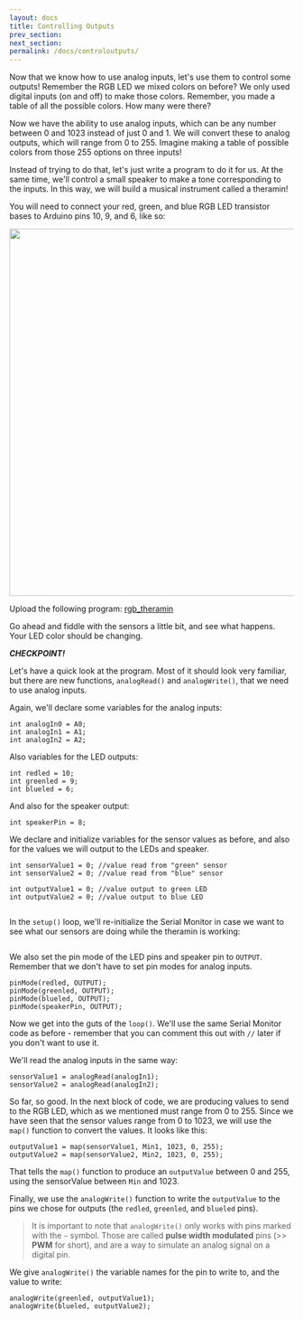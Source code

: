 ```yaml
---
layout: docs
title: Controlling Outputs
prev_section: 
next_section: 
permalink: /docs/controloutputs/
---
```


Now that we know how to use analog inputs, let's use them to control some outputs! Remember the RGB LED we mixed colors on before? We only used digital inputs (on and off) to make those colors. Remember, you made a table of all the possible colors. How many were there?

Now we have the ability to use analog inputs, which can be any number between 0 and 1023 instead of just 0 and 1. We will convert these to analog outputs, which will range from 0 to 255. Imagine making a table of possible colors from those 255 options on three inputs!

Instead of trying to do that, let's just write a program to do it for us. At the same time, we'll control a small speaker to make a tone corresponding to the inputs. In this way, we will build a musical instrument called a theramin!

You will need to connect your red, green, and blue RGB LED transistor bases to Arduino pins 10, 9, and 6, like so:

<img src="{{ site.baseurl }}/img/b-rgb-led-connections.png" style="width: 650px"/>

Upload the following program: <a href="{{ site.baseurl }}/sketches/s3_rgb_theramin.txt">rgb_theramin</a> 

Go ahead and fiddle with the sensors a little bit, and see what happens. Your LED color should be changing.

**_CHECKPOINT!_**

Let's have a quick look at the program. Most of it should look very familiar, but there are new functions, ```analogRead()``` and ```analogWrite()```, that we need to use analog inputs.

Again, we'll declare some variables for the analog inputs:

```//Input IR sensors
int analogIn0 = A0;     
int analogIn1 = A1;
int analogIn2 = A2;
```

Also variables for the LED outputs:

```// Output pins to RGB LED
int redled = 10; 
int greenled = 9;
int blueled = 6;
```

And also for the speaker output:

```//Initialize speaker
int speakerPin = 8;
```

We declare and initialize variables for the sensor values as before, and also for the values we will output to the LEDs and speaker.

```int sensorValue0 = 0; //value read from "red" sensor
int sensorValue1 = 0; //value read from "green" sensor
int sensorValue2 = 0; //value read from "blue" sensor
```

```int outputValue0 = 0; //value output to red LED
int outputValue1 = 0; //value output to green LED 
int outputValue2 = 0; //value output to blue LED 
```

```int speakerValue = 0; //value output to speaker
```

In the ```setup()``` loop, we'll re-initialize the Serial Monitor in case we want to see what our sensors are doing while the theramin is working: 

```Serial.begin(9600);
```

We also set the pin mode of the LED pins and speaker pin to ```OUTPUT```. Remember that we don't have to set pin modes for analog inputs.

```// set the LED pins and speaker pin to outputs  
pinMode(redled, OUTPUT);
pinMode(greenled, OUTPUT);
pinMode(blueled, OUTPUT);
pinMode(speakerPin, OUTPUT);
```

Now we get into the guts of the ```loop()```. We'll use the same Serial Monitor code as before - remember that you can comment this out with ```//``` later if you don't want to use it. 

We'll read the analog inputs in the same way:

```sensorValue0 = analogRead(analogIn0);
sensorValue1 = analogRead(analogIn1);
sensorValue2 = analogRead(analogIn2);
```

So far, so good. In the next block of code, we are producing values to send to the RGB LED, which as we mentioned must range from 0 to 255. Since we have seen that the sensor values range from 0 to 1023, we will use the ```map()``` function to convert the values. It looks like this:

```outputValue0 = map(sensorValue0, Min0, 1023, 0, 255); 
outputValue1 = map(sensorValue1, Min1, 1023, 0, 255); 
outputValue2 = map(sensorValue2, Min2, 1023, 0, 255); 
```

That tells the ```map()``` function to produce an ```outputValue``` between 0 and 255, using the sensorValue between ```Min``` and 1023. 

Finally, we use the ```analogWrite()``` function to write the ```outputValue``` to the pins we chose for outputs (the ```redled```, ```greenled```, and ```blueled``` pins). 

> It is important to note that ```analogWrite()``` only works with pins marked with the ```~``` symbol. Those are called **pulse width modulated** pins (>> **PWM** for short), and are a way to simulate an analog signal on a digital pin.

We give ```analogWrite()``` the variable names for the pin to write to, and the value to write:

```analogWrite(redled, outputValue0);
analogWrite(greenled, outputValue1);
analogWrite(blueled, outputValue2);
```